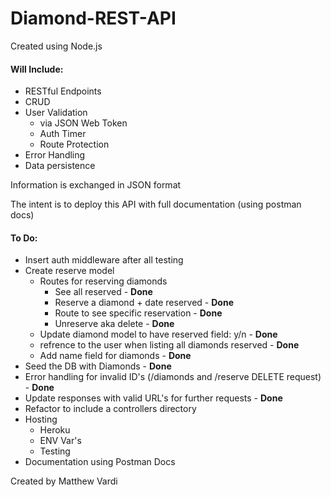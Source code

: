# Diamond-REST-API

Created using Node.js

#### **Will Include:**

- RESTful Endpoints
- CRUD
- User Validation
	- via JSON Web Token
	- Auth Timer
	- Route Protection
- Error Handling
- Data persistence


Information is exchanged in JSON format

The intent is to deploy this API with full documentation (using postman docs)

#### **To Do:**
- Insert auth middleware after all testing
- Create reserve model
	- Routes for reserving diamonds
		- See all reserved - **Done**
		- Reserve a diamond + date reserved - **Done**
		- Route to see specific reservation - **Done**
		- Unreserve aka delete - **Done**
	- Update diamond model to have reserved field: y/n - **Done**
	- refrence to the user when listing all diamonds reserved - **Done**
	- Add name field for diamonds - **Done**
- Seed the DB with Diamonds - **Done**
- Error handling for invalid ID's (/diamonds and /reserve DELETE request) - **Done**
- Update responses with valid URL's for further requests - **Done**
- Refactor to include a controllers directory
- Hosting
	- Heroku
	- ENV Var's
	- Testing
- Documentation using Postman Docs

Created by Matthew Vardi


